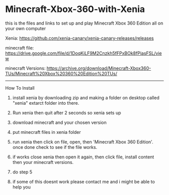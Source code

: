 # Minecraft-Xbox-360-with-Xenia
this is the files and links to set up and play Minecraft Xbox 360 Edition all on your own computer

Xenia: https://github.com/xenia-canary/xenia-canary-releases/releases

minecraft file: https://drive.google.com/file/d/1DoqKiLF9M2Cnzkh5fFPxBOk8fPiasFSL/view

minecraft Versions: https://archive.org/download/Minecraft-Xbox360-TUs/Minecraft%20Xbox%20360%20Edition%20TUs/


--------------------------------
How To Install

1. install xenia by downloading zip and making a folder on desktop called "xenia" extarct folder into there.

2. Run xenia then quit after 2 seconds so xenia sets up

3. download minecraft and your chosen version

4. put minecraft files in xenia folder

5. run xenia then click on file, open, then 'Minecraft Xbox 360 Edition'. once done check to see if the file works.

6. if works close xenia then open it again, then click file, install content then your minecraft versions.

7. do step 5

8. if some of this doesnt work please contact me and i might be able to help you
